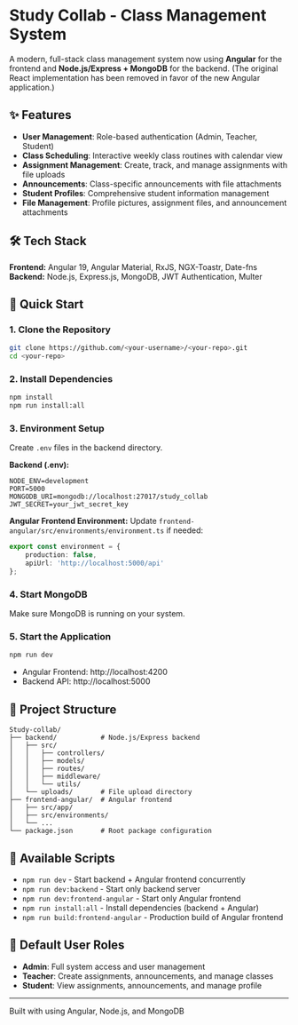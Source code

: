# Study Collab - Class Management System

A modern, full-stack class management system now using **Angular** for the frontend and **Node.js/Express + MongoDB** for the backend. (The original React implementation has been removed in favor of the new Angular application.)

## ✨ Features

- **User Management**: Role-based authentication (Admin, Teacher, Student)
- **Class Scheduling**: Interactive weekly class routines with calendar view
- **Assignment Management**: Create, track, and manage assignments with file uploads
- **Announcements**: Class-specific announcements with file attachments
- **Student Profiles**: Comprehensive student information management
- **File Management**: Profile pictures, assignment files, and announcement attachments

## 🛠️ Tech Stack

**Frontend:** Angular 19, Angular Material, RxJS, NGX-Toastr, Date-fns  
**Backend:** Node.js, Express.js, MongoDB, JWT Authentication, Multer

## 🚀 Quick Start

### 1. Clone the Repository
```bash
git clone https://github.com/<your-username>/<your-repo>.git
cd <your-repo>
```

### 2. Install Dependencies
```bash
npm install
npm run install:all
```

### 3. Environment Setup
Create `.env` files in the backend directory.

**Backend (.env):**
```env
NODE_ENV=development
PORT=5000
MONGODB_URI=mongodb://localhost:27017/study_collab
JWT_SECRET=your_jwt_secret_key
```

**Angular Frontend Environment:** Update `frontend-angular/src/environments/environment.ts` if needed:
```ts
export const environment = {
	production: false,
	apiUrl: 'http://localhost:5000/api'
};
```

### 4. Start MongoDB
Make sure MongoDB is running on your system.

### 5. Start the Application
```bash
npm run dev
```

- Angular Frontend: http://localhost:4200
- Backend API: http://localhost:5000

## 📂 Project Structure

```
Study-collab/
├── backend/           # Node.js/Express backend
│   ├── src/
│   │   ├── controllers/
│   │   ├── models/
│   │   ├── routes/
│   │   ├── middleware/
│   │   └── utils/
│   └── uploads/       # File upload directory
├── frontend-angular/  # Angular frontend
│   ├── src/app/
│   ├── src/environments/
│   └── ...
└── package.json       # Root package configuration
```

## 🔧 Available Scripts

- `npm run dev` - Start backend + Angular frontend concurrently
- `npm run dev:backend` - Start only backend server
- `npm run dev:frontend-angular` - Start only Angular frontend
- `npm run install:all` - Install dependencies (backend + Angular)
- `npm run build:frontend-angular` - Production build of Angular frontend

## 📝 Default User Roles

- **Admin**: Full system access and user management
- **Teacher**: Create assignments, announcements, and manage classes
- **Student**: View assignments, announcements, and manage profile

---

Built with using Angular, Node.js, and MongoDB
